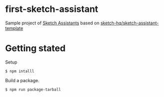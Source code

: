 # first-sketch-assistant

Sample project of [Sketch Assistants](https://developer.sketch.com/assistants/) based on
[sketch-hq/sketch-assistant-template](https://github.com/sketch-hq/sketch-assistant-template)

# Getting stated

Setup

```
$ npm intalll
```

Build a package.

```
$ npm run package-tarball
```
